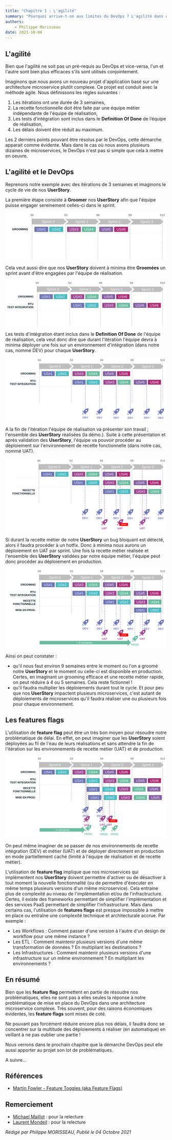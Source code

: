 ```yaml
---
title: "Chapitre 1 : L'agilité"
summary: "Pourquoi arrive-t-on aux limites du DevOps ? L'agilité dans des projets microservices complexes est un facteur d'explication."
authors:
    - Philippe Morisseau
date: 2021-10-04
---
```


## L'agilité

Bien que l'agilité ne soit pas un pré-requis au DevOps et vice-versa, l'un et l'autre sont bien plus efficaces s'ils sont utilisés conjointement.

Imaginons que nous avons un nouveau projet d'application basé sur une architecture microservice plutôt complexe. Ce projet est conduit avec la méthode agile.
Nous définissons les règles suivantes :

1. Les itérations ont une durée de 3 semaines,
2. La recette fonctionnelle doit être faite par une équipe métier indépendante de l'équipe de réalisation,
3. Les tests d’intégration sont inclus dans le **Definition Of Done** de l’équipe de réalisation,
4. Les délais doivent être réduit au maximum.

Les 2 derniers points pouvant être résolus par le DevOps, cette démarche apparait comme évidente. Mais dans le cas où nous avons plusieurs dizaines de microservices, le DevOps n'est pas si simple que cela à mettre en oeuvre.

## L'agilité et le DevOps

Reprenons notre exemple avec des itérations de 3 semaines et imaginons le cycle de vie de nos **UserStory**.

La première étape consiste à **Groomer** nos **UserStory** afin que l'équipe puisse engager sereinement celles-ci dans le sprint.

![grooming](../../../img/01.pourquoi.lenombrededeploiement.001.svg)

Cela veut aussi dire que nos **UserStory** doivent à minima être **Groomées** un sprint avant d'être engagées par l'équipe de réalisation.

![rtu](../../../img/01.pourquoi.lenombrededeploiement.002.svg)

Les tests d'intégration étant inclus dans le **Definition Of Done** de l'équipe de réalisation, cela veut donc dire que durant l'itération l'équipe devra à minima déployer une fois sur un environnement d'intégration (dans notre cas, nommé DEV) pour chaque **UserStory**.

![deployToDev](../../../img/01.pourquoi.lenombrededeploiement.003.svg)

A la fin de l'itération l'équipe de réalisation va présenter son travail ; l'ensemble des **UserStory** réalisées (la démo.). Suite à cette présentation et après validation des **UserStory**, l'équipe va pouvoir procéder au déploiement sur l'environnement de recette fonctionnelle (dans notre cas, nommé UAT).

![deployToUat](../../../img/01.pourquoi.lenombrededeploiement.004.svg)

Si durant la recette métier de notre **UserStory** un bug bloquant est détecté, alors il faudra procéder à un hotfix. Donc à minima nous aurons un déploiement en UAT par sprint. Une fois la recette métier réalisée et l'ensemble des **UserStory** validées par notre équipe métier, l'équipe peut donc procéder au déploiement en production.

![deployToPrd](../../../img/01.pourquoi.lenombrededeploiement.005.svg)

Ainsi on peut constater :

- qu'il nous faut environ 9 semaines entre le moment ou l'on a groomé notre **UserStory** et le moment ou celle-ci est disponible en production. Certes, en imaginant un grooming efficace et une recette métier rapide, on peut réduire à 4 ou 5 semaines. Cela reste fictionnel !
- qu'il faudra multiplier les déploiements durant tout le cycle. Et pour peu que nos **UserStory** impactent plusieurs microservices, c'est autant de déploiements de microservices qu'il faudra réaliser une ou plusieurs fois pour chaque environnement.

## Les features flags

L'utilisation de **feature flag** peut être un très bon moyen pour résoudre notre problématique de délai. En effet, on peut imaginer que les **UserStory** soient déployées au fil de l'eau de leurs réalisations et sans attendre la fin de l'itération sur les environnements de recette métier (UAT) et de production.

![featureflag](../../../img/01.pourquoi.lenombrededeploiement.006.svg)

On peut même imaginer de se passer de nos environnements de recette intégration (DEV) et métier (UAT) et de déployer directement en production en mode partiellement caché (limité à l'équipe de réalisation et de recette métier). 

L'utilisation de **feature flag** implique que nos microservices qui implémentent nos **UserStory** doivent permettre d'activer ou de désactiver à tout moment la nouvelle fonctionnalité (ou de permettre d'éxecuter en même temps plusieurs versions d'un même microservice). Cela entraine plus de complexité au niveau de l'implémentation et/ou de l'infractructure. Certes, il existe des frameworks permettant de simplifier l'implémentation et des services PaaS permettant de simplifier l'infrastructure. 
Mais dans certains cas, l'utilisation de **features flags** est presque impossible à mettre en place ou entraîne une complexité technique et architecturale accrue. Par exemple :

- Les Workflows : Comment passer d'une version à l'autre d'un design de workflow pour une même instance ?
- Les ETL : Comment maintenir plusieurs versions d'une même transformation de données ? En multipliant les destinations ?
- Les Infrastructures : Comment maintenir plusieurs versions d'une infrastructure sur un même environnement ? En multipliant les environnements ?

## En résumé

Bien que les **feature flag** permettent en partie de résoudre nos problématiques, elles ne sont pas à elles seules la réponse à notre problématique de mise en place du DevOps dans une architecture microservice complexe.
Très souvent, pour des raisons économiques évidentes, les **feature flags** sont mises de coté.

Ne pouvant pas forcément réduire encore plus nos délais, il faudra donc se concentrer sur la multitude des déploiements à réaliser (en automatique) en veillant à ne pas oublier une partie !

Nous verrons dans le prochain chapitre que la démarche DevOps peut elle aussi apporter au projet son lot de problématiques.

A suivre...

## Références

- [Martin Fowler - Feature Toggles (aka Feature Flags)](https://martinfowler.com/articles/feature-toggles.html)

## Remerciement

- [Michael Maillot](https://twitter.com/michael_maillot) : pour la relecture
- [Laurent Mondeil](https://www.linkedin.com/in/laurent-mondeil-0a87a743/) : pour la relecture

_Rédigé par Philippe MORISSEAU, Publié le 04 Octobre 2021_
